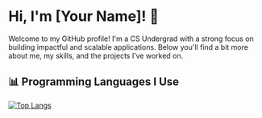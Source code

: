 # Hi, I'm [Your Name]! 👋

Welcome to my GitHub profile! 
I'm a CS Undergrad with a strong focus on building impactful and scalable applications. Below you'll find a bit more about me, my skills, and the projects I’ve worked on.

## 📊 Programming Languages I Use
[![Top Langs](https://github-readme-stats.vercel.app/api/top-langs/?username=ishayanalam)](https://github.com/ishayanalam/github-readme-stats)
<!--

Here are some ideas to get you started:

- 🔭 I’m currently working on ...
- 🌱 I’m currently learning ...
- 👯 I’m looking to collaborate on ...
- 🤔 I’m looking for help with ...
- 💬 Ask me about ...
- 📫 How to reach me: ...
- 😄 Pronouns: ...
- ⚡ Fun fact: ...
-->
